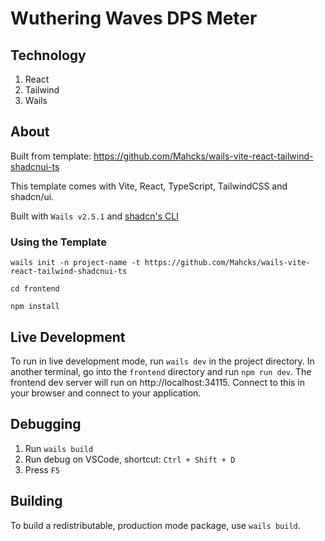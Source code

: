 # Wuthering Waves DPS Meter

## Technology

1. React
2. Tailwind
3. Wails

## About

Built from template: https://github.com/Mahcks/wails-vite-react-tailwind-shadcnui-ts

This template comes with Vite, React, TypeScript, TailwindCSS and shadcn/ui.

Built with `Wails v2.5.1` and [shadcn's CLI](https://ui.shadcn.com/docs/cli)

### Using the Template
```console
wails init -n project-name -t https://github.com/Mahcks/wails-vite-react-tailwind-shadcnui-ts
```

```console
cd frontend
```

```console
npm install
```


## Live Development

To run in live development mode, run `wails dev` in the project directory. In another terminal, go into the `frontend`
directory and run `npm run dev`. The frontend dev server will run on http://localhost:34115. Connect to this in your
browser and connect to your application.

## Debugging

1. Run `wails build`
2. Run debug on VSCode, shortcut: `Ctrl + Shift + D`
3. Press `F5`

## Building

To build a redistributable, production mode package, use `wails build`.
